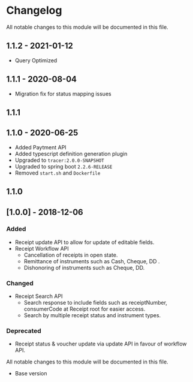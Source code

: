 

# Changelog
All notable changes to this module will be documented in this file.

## 1.1.2 - 2021-01-12
- Query Optimized

## 1.1.1 - 2020-08-04
- Migration fix for status mapping issues

## 1.1.1

## 1.1.0 - 2020-06-25

- Added Paytment API
- Added typescript definition generation plugin
- Upgraded to `tracer:2.0.0-SNAPSHOT`
- Upgraded to spring boot `2.2.6-RELEASE`
- Removed `start.sh` and `Dockerfile`

## 1.1.0

## [1.0.0] - 2018-12-06
### Added
- Receipt update API to allow for update of editable fields.
- Receipt Workflow API
	- Cancellation of receipts in open state.
	- Remittance of instruments such as Cash, Cheque, DD .
	- Dishonoring of instruments such as Cheque, DD.

### Changed
- Receipt Search API
	- Search response to include fields such as receiptNumber, consumerCode
at Receipt root for easier access.
	- Search by multiple receipt status and instrument types.


### Deprecated
- Receipt status & voucher update via update API in favour of workflow API.


All notable changes to this module will be documented in this file.

- Base version


